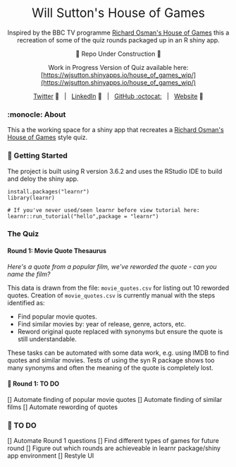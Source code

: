 <h1 style="font-weight:normal" align="center">
  Will Sutton's House of Games 
</h1>

<div align="center">

Inspired by the BBC TV programme [Richard Osman's House of Games](https://www.bbc.co.uk/programmes/b094mjv0) this a recreation of some of the quiz rounds packaged up in an R shiny app. 

:construction: Repo Under Construction :construction: 

Work in Progress Version of Quiz available here:  [https://wjsutton.shinyapps.io/house_of_games_wip/](https://wjsutton.shinyapps.io/house_of_games_wip/)

[Twitter][Twitter] :speech_balloon:&nbsp;&nbsp;&nbsp;|&nbsp;&nbsp;&nbsp;[LinkedIn][LinkedIn] :necktie:&nbsp;&nbsp;&nbsp;|&nbsp;&nbsp;&nbsp;[GitHub :octocat:][GitHub]&nbsp;&nbsp;&nbsp;|&nbsp;&nbsp;&nbsp;[Website][Website] :link:

</div>

<!--
Quick Link 
-->

[Twitter]:https://twitter.com/WJSutton12
[LinkedIn]:https://www.linkedin.com/in/will-sutton-14711627/
[GitHub]:https://github.com/wjsutton
[Website]:https://wjsutton.github.io/

### :monocle: About

This a the working space for a shiny app that recreates a [Richard Osman's House of Games](https://www.bbc.co.uk/programmes/b094mjv0)  style quiz.

### :checkered_flag: Getting Started

The project is built using R version 3.6.2 and uses the RStudio IDE to build and deloy the shiny app.

```
install.packages("learnr")
library(learnr)

# If you've never used/seen learnr before view tutorial here:
learnr::run_tutorial("hello",package = "learnr")
```

### The Quiz

#### Round 1: Movie Quote Thesaurus

*Here's a quote from a popular film, we've reworded the quote - can you name the film?*

This data is drawn from the file: `movie_quotes.csv` for listing out 10 reworded quotes. Creation of `movie_quotes.csv` is currently manual with the steps identified as:

- Find popular movie quotes.
- Find similar movies by: year of release, genre, actors, etc.
- Reword original quote replaced with synonyms but ensure the quote is still understandable.

These tasks can be automated with some data work, e.g. using IMDB to find quotes and similar movies. Tests of using the syn R package shows too many synonyms and often the meaning of the quote is completely lost.

#### :thinking: Round 1: TO DO

[] Automate finding of popular movie quotes
[] Automate finding of similar films
[] Automate rewording of quotes

### :thinking: TO DO

[] Automate Round 1 questions
[] Find different types of games for future round
[] Figure out which rounds are achieveable in learnr package/shiny app environment
[] Restyle UI





